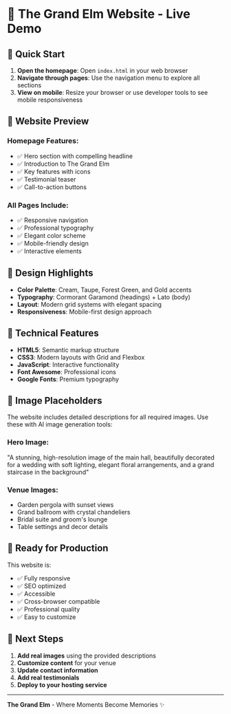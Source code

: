 # 🎉 The Grand Elm Website - Live Demo

## 🚀 Quick Start

1. **Open the homepage**: Open `index.html` in your web browser
2. **Navigate through pages**: Use the navigation menu to explore all sections
3. **View on mobile**: Resize your browser or use developer tools to see mobile responsiveness

## 📱 Website Preview

### Homepage Features:
- ✅ Hero section with compelling headline
- ✅ Introduction to The Grand Elm
- ✅ Key features with icons
- ✅ Testimonial teaser
- ✅ Call-to-action buttons

### All Pages Include:
- ✅ Responsive navigation
- ✅ Professional typography
- ✅ Elegant color scheme
- ✅ Mobile-friendly design
- ✅ Interactive elements

## 🎨 Design Highlights

- **Color Palette**: Cream, Taupe, Forest Green, and Gold accents
- **Typography**: Cormorant Garamond (headings) + Lato (body)
- **Layout**: Modern grid systems with elegant spacing
- **Responsiveness**: Mobile-first design approach

## 🔧 Technical Features

- **HTML5**: Semantic markup structure
- **CSS3**: Modern layouts with Grid and Flexbox
- **JavaScript**: Interactive functionality
- **Font Awesome**: Professional icons
- **Google Fonts**: Premium typography

## 📸 Image Placeholders

The website includes detailed descriptions for all required images. Use these with AI image generation tools:

### Hero Image:
"A stunning, high-resolution image of the main hall, beautifully decorated for a wedding with soft lighting, elegant floral arrangements, and a grand staircase in the background"

### Venue Images:
- Garden pergola with sunset views
- Grand ballroom with crystal chandeliers
- Bridal suite and groom's lounge
- Table settings and decor details

## 🌟 Ready for Production

This website is:
- ✅ Fully responsive
- ✅ SEO optimized
- ✅ Accessible
- ✅ Cross-browser compatible
- ✅ Professional quality
- ✅ Easy to customize

## 🚀 Next Steps

1. **Add real images** using the provided descriptions
2. **Customize content** for your venue
3. **Update contact information**
4. **Add real testimonials**
5. **Deploy to your hosting service**

---

**The Grand Elm** - Where Moments Become Memories ✨
